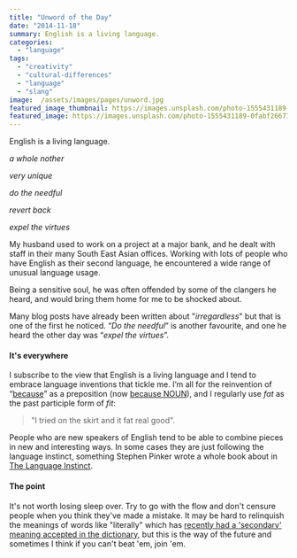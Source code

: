 ```yaml
---
title: "Unword of the Day"
date: "2014-11-18"
summary: English is a living language.
categories: 
  - "language"
tags: 
  - "creativity"
  - "cultural-differences"
  - "language"
  - "slang"
image:  /assets/images/pages/unword.jpg
featured_image_thumbnail: https://images.unsplash.com/photo-1555431189-0fabf2667795?ixid=MnwxMjA3fDB8MHxwaG90by1wYWdlfHx8fGVufDB8fHx8&ixlib=rb-1.2.1&auto=format&fit=crop&w=967&q=80
featured_image: https://images.unsplash.com/photo-1555431189-0fabf2667795?ixid=MnwxMjA3fDB8MHxwaG90by1wYWdlfHx8fGVufDB8fHx8&ixlib=rb-1.2.1&auto=format&fit=crop&w=967&q=80
---
```


English is a living language.

_a whole nother_

_very unique_

_do the needful_

_revert back_

_expel the virtues_

My husband used to work on a project at a major bank, and he dealt with staff in their many South East Asian offices. Working with lots of people who have English as their second language, he encountered a wide range of unusual language usage.

Being a sensitive soul, he was often offended by some of the clangers he heard, and would bring them home for me to be shocked about.

Many blog posts have already been written about "_irregardless_" but that is one of the first he noticed. “_Do the needful_” is another favourite, and one he heard the other day was “_expel the virtues_”.

#### It's everywhere

I subscribe to the view that English is a living language and I tend to embrace language inventions that tickle me. I’m all for the reinvention of “[because](http://www.theatlantic.com/technology/archive/2013/11/english-has-a-new-preposition-because-internet/281601/)” as a preposition (now [because NOUN](http://www.quickanddirtytips.com/education/grammar/because-as-a-preposition)), and I regularly use _fat_ as the past participle form of _fit_:

> "I tried on the skirt and it fat real good".

People who are new speakers of English tend to be able to combine pieces in new and interesting ways. In some cases they are just following the language instinct, something Stephen Pinker wrote a whole book about in [The Language Instinct](http://stevenpinker.com/publications/language-instinct).

#### The point

It's not worth losing sleep over. Try to go with the flow and don't censure people when you think they've made a mistake. It may be hard to relinquish the meanings of words like "literally" which has [recently had a 'secondary' meaning accepted in the dictionary](http://www.salon.com/2013/08/22/according_to_the_dictionary_literally_now_also_means_figuratively_newscred/), but this is the way of the future and sometimes I think if you can't beat 'em, join 'em.
